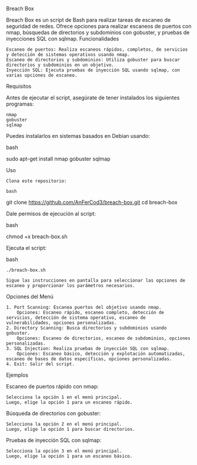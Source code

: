 Breach Box

Breach Box es un script de Bash para realizar tareas de escaneo de seguridad de redes. Ofrece opciones para realizar escaneos de puertos con nmap, búsquedas de directorios y subdominios con gobuster, y pruebas de inyecciones SQL con sqlmap.
Funcionalidades

    Escaneo de puertos: Realiza escaneos rápidos, completos, de servicios y detección de sistemas operativos usando nmap.
    Escaneo de directorios y subdominios: Utiliza gobuster para buscar directorios y subdominios en un objetivo.
    Inyección SQL: Ejecuta pruebas de inyección SQL usando sqlmap, con varias opciones de escaneo.

Requisitos

Antes de ejecutar el script, asegúrate de tener instalados los siguientes programas:

    nmap
    gobuster
    sqlmap

Puedes instalarlos en sistemas basados en Debian usando:

bash

sudo apt-get install nmap gobuster sqlmap

Uso

    Clona este repositorio:

    bash

git clone https://github.com/AnFerCod3/breach-box.git
cd breach-box

Dale permisos de ejecución al script:

bash

chmod +x breach-box.sh

Ejecuta el script:

bash

    ./breach-box.sh

    Sigue las instrucciones en pantalla para seleccionar las opciones de escaneo y proporcionar los parámetros necesarios.

Opciones del Menú

    1. Port Scanning: Escanea puertos del objetivo usando nmap.
        Opciones: Escaneo rápido, escaneo completo, detección de servicios, detección de sistema operativo, escaneo de vulnerabilidades, opciones personalizadas.
    2. Directory Scanning: Busca directorios y subdominios usando gobuster.
        Opciones: Escaneo de directorios, escaneo de subdominios, opciones personalizadas.
    3. SQL Injection: Realiza pruebas de inyección SQL con sqlmap.
        Opciones: Escaneo básico, detección y explotación automatizadas, escaneo de bases de datos específicas, opciones personalizadas.
    4. Exit: Salir del script.

Ejemplos

Escaneo de puertos rápido con nmap:

    Selecciona la opción 1 en el menú principal.
    Luego, elige la opción 1 para un escaneo rápido.

Búsqueda de directorios con gobuster:

    Selecciona la opción 2 en el menú principal.
    Luego, elige la opción 1 para buscar directorios.

Pruebas de inyección SQL con sqlmap:

    Selecciona la opción 3 en el menú principal.
    Luego, elige la opción 1 para un escaneo básico.
